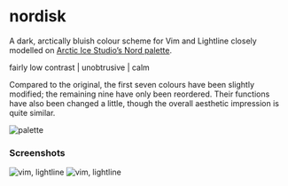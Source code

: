nordisk
=======

A dark, arctically bluish colour scheme for Vim and Lightline closely modelled on [Arctic Ice Studio’s Nord palette](https://github.com/arcticicestudio/nord).

fairly low contrast | unobtrusive | calm

Compared to the original, the first seven colours have been slightly modified; the remaining nine have only been reordered. Their functions have also been changed a little, though the overall aesthetic impression is quite similar.

![palette](https://github.com/kamwitsta/nordisk/blob/master/img/nordisk.png)

### Screenshots

![vim, lightline](https://github.com/kamwitsta/nordisk/blob/master/img/vim-1.png)
![vim, lightline](https://raw.githubusercontent/kamwitsta/nordisk/master/img/vim-2.png)
